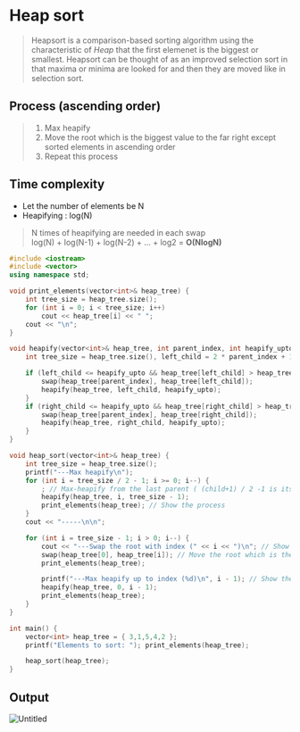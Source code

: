 # Heap sort
>Heapsort is a comparison-based sorting algorithm using the characteristic of *Heap* that the first elemenet is the biggest or smallest. Heapsort can be thought of as an improved selection sort in that maxima or minima are looked for and then they are moved like in selection sort.

## Process (ascending order)
> 1. Max heapify
> 2. Move the root which is the biggest value to the far right except sorted elements in ascending order
> 3. Repeat this process

## Time complexity
* Let the number of elements be N
* Heapifying : log(N)<br>
>N times of heapifying are needed in each swap<br>
>log(N) + log(N-1) + log(N-2) + ... + log2 = **O(NlogN)**

~~~c++
#include <iostream>
#include <vector>
using namespace std;

void print_elements(vector<int>& heap_tree) {
	int tree_size = heap_tree.size();
	for (int i = 0; i < tree_size; i++)
		cout << heap_tree[i] << " ";
	cout << "\n";
}

void heapify(vector<int>& heap_tree, int parent_index, int heapify_upto) { // Function to max-heapify the tree
	int tree_size = heap_tree.size(), left_child = 2 * parent_index + 1, right_child = 2 * parent_index + 2;

	if (left_child <= heapify_upto && heap_tree[left_child] > heap_tree[parent_index]) {
		swap(heap_tree[parent_index], heap_tree[left_child]);
		heapify(heap_tree, left_child, heapify_upto);
	}
	if (right_child <= heapify_upto && heap_tree[right_child] > heap_tree[parent_index]) {
		swap(heap_tree[parent_index], heap_tree[right_child]);
		heapify(heap_tree, right_child, heapify_upto);
	}
}

void heap_sort(vector<int>& heap_tree) {
	int tree_size = heap_tree.size();
	printf("---Max heapify\n");
	for (int i = tree_size / 2 - 1; i >= 0; i--) {
		; // Max-heapify from the last parent ( (child+1) / 2 -1 is its parent)
		heapify(heap_tree, i, tree_size - 1);
		print_elements(heap_tree); // Show the process
	}
	cout << "-----\n\n";

	for (int i = tree_size - 1; i > 0; i--) {
		cout << "---Swap the root with index (" << i << ")\n"; // Show the process
		swap(heap_tree[0], heap_tree[i]); // Move the root which is the biggest value except sorted elements to the right in ascending order
		print_elements(heap_tree);

		printf("---Max heapify up to index (%d)\n", i - 1); // Show the process
		heapify(heap_tree, 0, i - 1);
		print_elements(heap_tree);
	}
}

int main() {
	vector<int> heap_tree = { 3,1,5,4,2 };
	printf("Elements to sort: "); print_elements(heap_tree);

	heap_sort(heap_tree);
}
~~~

## Output
![Untitled](https://user-images.githubusercontent.com/67142421/149524068-2f7a71f0-cdd4-49ff-8df2-255f4359818a.png)
